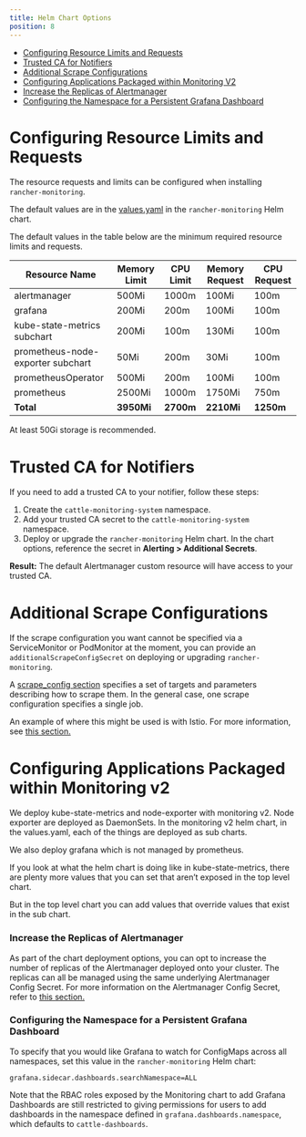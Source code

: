 ```yaml
---
title: Helm Chart Options
position: 8
---
```


- [Configuring Resource Limits and Requests](#configuring-resource-limits-and-requests)
- [Trusted CA for Notifiers](#trusted-ca-for-notifiers)
- [Additional Scrape Configurations](#additional-scrape-configurations)
- [Configuring Applications Packaged within Monitoring V2](#configuring-applications-packaged-within-monitoring-v2)
- [Increase the Replicas of Alertmanager](#increase-the-replicas-of-alertmanager)
- [Configuring the Namespace for a Persistent Grafana Dashboard](#configuring-the-namespace-for-a-persistent-grafana-dashboard)


# Configuring Resource Limits and Requests

The resource requests and limits can be configured when installing `rancher-monitoring`.

The default values are in the [values.yaml](https://github.com/rancher/charts/blob/main/charts/rancher-monitoring/values.yaml) in the `rancher-monitoring` Helm chart.

The default values in the table below are the minimum required resource limits and requests.

| Resource Name | Memory Limit | CPU Limit | Memory Request | CPU Request |
| ------------- | ------------ | ----------- | ---------------- | ------------------ |
| alertmanager | 500Mi | 1000m | 100Mi |  100m |
| grafana | 200Mi | 200m | 100Mi | 100m |
| kube-state-metrics subchart | 200Mi  | 100m | 130Mi | 100m |
| prometheus-node-exporter subchart | 50Mi | 200m | 30Mi | 100m |
| prometheusOperator | 500Mi | 200m | 100Mi | 100m |
| prometheus | 2500Mi | 1000m | 1750Mi | 750m |
| **Total**                 | **3950Mi** | **2700m** | **2210Mi** | **1250m** |

At least 50Gi storage is recommended.


# Trusted CA for Notifiers

If you need to add a trusted CA to your notifier, follow these steps:

1. Create the `cattle-monitoring-system` namespace.
1. Add your trusted CA secret to the `cattle-monitoring-system` namespace.
1. Deploy or upgrade the `rancher-monitoring` Helm chart. In the chart options, reference the secret in **Alerting \> Additional Secrets**.

**Result:** The default Alertmanager custom resource will have access to your trusted CA.


# Additional Scrape Configurations

If the scrape configuration you want cannot be specified via a ServiceMonitor or PodMonitor at the moment, you can provide an `additionalScrapeConfigSecret` on deploying or upgrading `rancher-monitoring`.

A [scrape_config section](https://prometheus.io/docs/prometheus/latest/configuration/configuration/#scrape_config) specifies a set of targets and parameters describing how to scrape them. In the general case, one scrape configuration specifies a single job.

An example of where this might be used is with Istio. For more information, see [this section.](https://rancher.com/docs/rancher/v2.6/en/istio/configuration-reference/selectors-and-scrape)


# Configuring Applications Packaged within Monitoring v2

We deploy kube-state-metrics and node-exporter with monitoring v2. Node exporter are deployed as DaemonSets. In the monitoring v2 helm chart, in the values.yaml, each of the things are deployed as sub charts.

We also deploy grafana which is not managed by prometheus.

If you look at what the helm chart is doing like in kube-state-metrics, there are plenty more values that you can set that aren’t exposed in the top level chart. 

But in the top level chart you can add values that override values that exist in the sub chart.

### Increase the Replicas of Alertmanager

As part of the chart deployment options, you can opt to increase the number of replicas of the Alertmanager deployed onto your cluster. The replicas can all be managed using the same underlying Alertmanager Config Secret. For more information on the Alertmanager Config Secret, refer to [this section.](../advanced/alertmanager/#multiple-alertmanager-replicas)

### Configuring the Namespace for a Persistent Grafana Dashboard

To specify that you would like Grafana to watch for ConfigMaps across all namespaces, set this value in the `rancher-monitoring` Helm chart:

```
grafana.sidecar.dashboards.searchNamespace=ALL
```

Note that the RBAC roles exposed by the Monitoring chart to add Grafana Dashboards are still restricted to giving permissions for users to add dashboards in the namespace defined in `grafana.dashboards.namespace`, which defaults to `cattle-dashboards`.